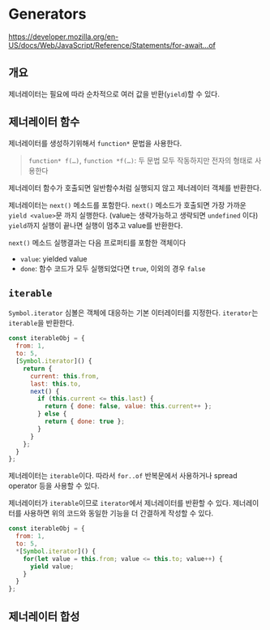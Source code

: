 # Generators

<https://developer.mozilla.org/en-US/docs/Web/JavaScript/Reference/Statements/for-await...of>

## 개요

제너레이터는 필요에 따라 순차적으로 여러 값을 반환(`yield`)할 수 있다.

## 제너레이터 함수

제너레이터를 생성하기위해서 `function*` 문법을 사용한다.

> `function* f(…)`, `function *f(…)`: 두 문법 모두 작동하지만 전자의 형태로 사용한다

제너레이터 함수가 호출되면 일반함수처럼 실행되지 않고 제너레이터 객체를 반환한다.

제너레이터는 `next()` 메소드를 포함한다.
`next()` 메소드가 호출되면 가장 가까운 `yield <value>`문 까지 실행한다. (value는 생략가능하고 생략되면 `undefined` 이다)
`yield`까지 실행이 끝나면 실행이 멈추고 value를 반환한다.

`next()` 메소드 실행결과는 다음 프로퍼티를 포함한 객체이다

- `value`: yielded value
- `done`: 함수 코드가 모두 실행되었다면 `true`, 이외의 경우 `false`

## `iterable`

`Symbol.iterator` 심볼은 객체에 대응하는 기본 이터레이터를 지정한다. `iterator`는 `iterable`을 반환한다.

```js
const iterableObj = {
  from: 1,
  to: 5,
  [Symbol.iterator]() {
    return {
      current: this.from,
      last: this.to,
      next() {
        if (this.current <= this.last) {
          return { done: false, value: this.current++ };
        } else {
          return { done: true };
        }
      }
    };
  }
};
```

제너레이터는 `iterable`이다.
따라서 `for..of` 반복문에서 사용하거나 spread operator 등을 사용할 수 있다.

제너레이터가 `iterable`이므로 `iterator`에서 제너레이터를 반환할 수 있다.
제너레이터를 사용하면 위의 코드와 동일한 기능을 더 간결하게 작성할 수 있다.

```js
const iterableObj = {
  from: 1,
  to: 5,
  *[Symbol.iterator]() {
    for(let value = this.from; value <= this.to; value++) {
      yield value;
    }
  }
};
```

## 제너레이터 합성

